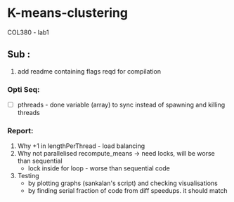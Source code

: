 # K-means-clustering
COL380 - lab1

## Sub :
1. add readme containing flags reqd for compilation


### Opti Seq:
- [ ] pthreads - done variable (array) to sync instead of spawning and killing threads


### Report:
1. Why +1 in lengthPerThread - load balancing
2. Why not parallelised recompute_means -> need locks, will be worse than sequential
	- lock inside for loop - worse than sequential code
3. Testing
	- by plotting graphs (sankalan's script) and checking visualisations
	- by finding serial fraction of code from diff speedups. it should match
	


